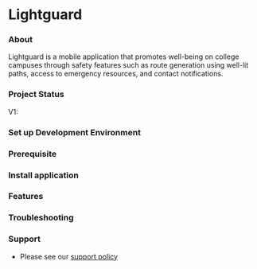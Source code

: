 # Lightguard

### About
Lightguard is a mobile application that promotes well-being on college campuses through safety features such as route generation using well-lit paths, access to emergency resources, and contact notifications.

### Project Status 
V1: 

### Set up Development Environment 

### Prerequisite 

### Install application 

### Features 

### Troubleshooting 

### Support 
- Please see our [support policy][support-policy]

[support-policy]: Support.md